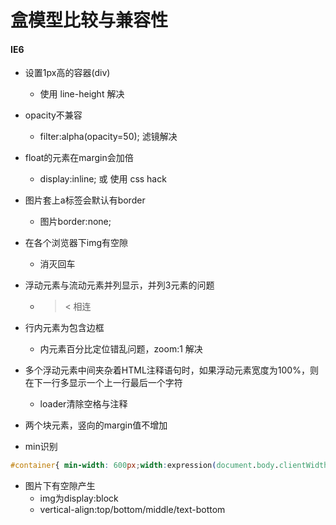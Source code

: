 # 盒模型比较与兼容性

#### IE6

+ 设置1px高的容器(div) 
   + 使用 line-height 解决

+ opacity不兼容
   + filter:alpha(opacity=50); 滤镜解决

+ float的元素在margin会加倍
  + display:inline; 或 使用 css hack

+ 图片套上a标签会默认有border
  + 图片border:none;

+ 在各个浏览器下img有空隙
  + 消灭回车

+ 浮动元素与流动元素并列显示，并列3元素的问题
  + >< 相连

+ 行内元素为包含边框
  + 内元素百分比定位错乱问题，zoom:1 解决

+ 多个浮动元素中间夹杂着HTML注释语句时，如果浮动元素宽度为100%，则在下一行多显示一个上一行最后一个字符
  + loader清除空格与注释

+ 两个块元素，竖向的margin值不增加

 + min识别
 ```css
 #container{ min-width: 600px;width:expression(document.body.clientWidth＜ 600? "600px": "auto" );}
 ```

 + 图片下有空隙产生
    + img为display:block
    + vertical-align:top/bottom/middle/text-bottom